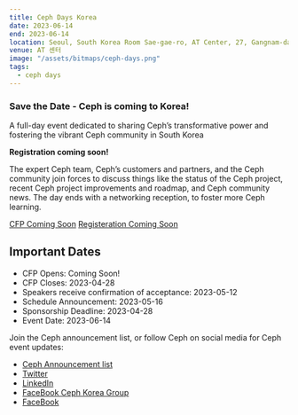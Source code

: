 ```yaml
---
title: Ceph Days Korea
date: 2023-06-14
end: 2023-06-14
location: Seoul, South Korea Room Sae-gae-ro, AT Center, 27, Gangnam-daero, Seocho-gu
venue: AT 센터
image: "/assets/bitmaps/ceph-days.png"
tags:
  - ceph days
---
```


### Save the Date - Ceph is coming to Korea!

A full-day event dedicated to sharing Ceph’s transformative power and fostering
the vibrant Ceph community in South Korea

**Registration coming soon!**

The expert Ceph team, Ceph’s customers and partners, and the Ceph community
join forces to discuss things like the status of the Ceph project, recent Ceph
project improvements and roadmap, and Ceph community news. The day ends with
a networking reception, to foster more Ceph learning.

<a class="button" href="#">CFP Coming Soon</a>
<a class="button" href="#">Registeration Coming Soon</a>

## Important Dates

- CFP Opens: Coming Soon!
- CFP Closes: 2023-04-28
- Speakers receive confirmation of acceptance: 2023-05-12
- Schedule Announcement: 2023-05-16
- Sponsorship Deadline: 2023-04-28
- Event Date: 2023-06-14

Join the Ceph announcement list, or follow Ceph on social media for Ceph event
updates:

- [Ceph Announcement list](https://lists.ceph.io/postorius/lists/ceph-announce.ceph.io/)
- [Twitter](https://twitter.com/ceph)
- [LinkedIn](https://www.linkedin.com/company/ceph/)
- [FaceBook Ceph Korea Group](https://www.facebook.com/groups/cephkr)
- [FaceBook](https://www.facebook.com/cephstorage/)
